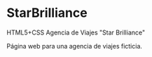 # StarBrilliance
HTML5+CSS Agencia de Viajes "Star Brilliance"

Página web para una agencia de viajes ficticia.
